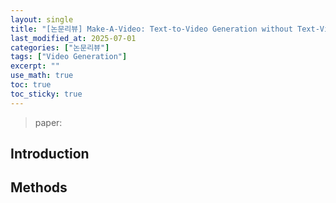 ```yaml
---
layout: single
title: "[논문리뷰] Make-A-Video: Text-to-Video Generation without Text-Video Data"
last_modified_at: 2025-07-01
categories: ["논문리뷰"]
tags: ["Video Generation"]
excerpt: ""
use_math: true
toc: true
toc_sticky: true
---
```


> paper: 

## Introduction

## Methods
